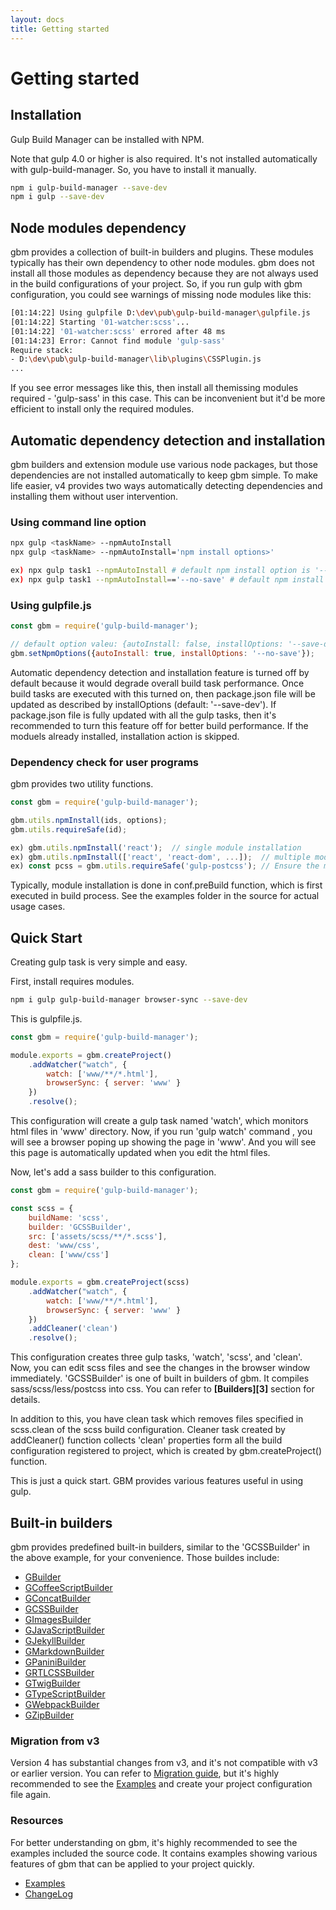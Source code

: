 ```yaml
---
layout: docs
title: Getting started
---
```


# Getting started

## Installation
Gulp Build Manager can be installed with NPM.

Note that gulp 4.0 or higher is also required. It's not installed automatically with gulp-build-manager. So, you have to install it manually.

```bash
npm i gulp-build-manager --save-dev
npm i gulp --save-dev
```

## Node modules dependency
gbm provides a collection of built-in builders and plugins. These modules typically has their own dependency to other node modules. gbm does not install all those modules as dependency because they are not always used in the build configurations of your project. So, if you run gulp with gbm configuration, you could see warnings of missing node modules like this:

```sh
[01:14:22] Using gulpfile D:\dev\pub\gulp-build-manager\gulpfile.js
[01:14:22] Starting '01-watcher:scss'...
[01:14:22] '01-watcher:scss' errored after 48 ms
[01:14:23] Error: Cannot find module 'gulp-sass'
Require stack:
- D:\dev\pub\gulp-build-manager\lib\plugins\CSSPlugin.js
...
```
If you see error messages like this, then install all themissing modules required - 'gulp-sass' in this case.
This can be inconvenient but it'd be more efficient to install only the required modules.



## Automatic dependency detection and installation
gbm builders and extension module use various node packages, but those dependencies are not installed automatically to keep gbm simple. To make life easier, v4 provides two ways automatically detecting dependencies and installing them without user intervention.

### Using command line option
```sh
npx gulp <taskName> --npmAutoInstall
npx gulp <taskName> --npmAutoInstall='npm install options>'

ex) npx gulp task1 --npmAutoInstall # default npm install option is '--save-dev'
ex) npx gulp task1 --npmAutoInstall=='--no-save' # default npm install option is '--save-dev'
```

### Using gulpfile.js
```js
const gbm = require('gulp-build-manager');

// default option valeu: {autoInstall: false, installOptions: '--save-dev'}
gbm.setNpmOptions({autoInstall: true, installOptions: '--no-save'});
```
Automatic dependency detection and installation feature is turned off by default because it would degrade overall build task performance. Once build tasks are executed with this turned on, then package.json file will be updated as described by installOptions (default: '--save-dev'). If package.json file is fully updated with all the gulp tasks, then it's recommended to turn this feature off for better build performance. If the moduels already installed, installation action is skipped.


### Dependency check for user programs
gbm provides two utility functions.
```js
const gbm = require('gulp-build-manager');

gbm.utils.npmInstall(ids, options);
gbm.utils.requireSafe(id);

ex) gbm.utils.npmInstall('react');  // single module installation
ex) gbm.utils.npmInstall(['react', 'react-dom', ...]);  // multiple module installation
ex) const pcss = gbm.utils.requireSafe('gulp-postcss'); // Ensure the module is installed before calling require()
```
Typically, module installation is done in conf.preBuild function, which is first executed in build process. See the examples folder in the source for actual usage cases.



## Quick Start
Creating gulp task is very simple and easy.

First, install requires modules.
```sh
npm i gulp gulp-build-manager browser-sync --save-dev
```

This is gulpfile.js.
```js
const gbm = require('gulp-build-manager');

module.exports = gbm.createProject()
    .addWatcher("watch", {
        watch: ['www/**/*.html'],
        browserSync: { server: 'www' }
    })
    .resolve();
```
This configuration will create a gulp task named 'watch', which monitors html files in 'www' directory. Now, if you run 'gulp watch' command , you will see a browser poping up showing the page in 'www'. And you will see this page is automatically updated when you edit the html files.

Now, let's add a sass builder to this configuration.

```javascript
const gbm = require('gulp-build-manager');

const scss = {
    buildName: 'scss',
    builder: 'GCSSBuilder',
    src: ['assets/scss/**/*.scss'],
    dest: 'www/css',
    clean: ['www/css']
};

module.exports = gbm.createProject(scss)
    .addWatcher("watch", {
        watch: ['www/**/*.html'],
        browserSync: { server: 'www' }
    })
    .addCleaner('clean')
    .resolve();
```

This configuration creates three gulp tasks, 'watch', 'scss', and 'clean'. Now, you can edit scss files and see the changes in the browser window immediately. 'GCSSBuilder' is one of built in builders of gbm. It compiles sass/scss/less/postcss into css. You can refer to **[Builders][3]** section for details.

In addition to this, you have clean task which removes files specified in scss.clean of the scss build configuration. Cleaner task created by addCleaner() function collects 'clean' properties form all the build configuration registered to project, which is created by gbm.createProject() function.

This is just a quick start. GBM provides various features useful in using gulp.


## Built-in builders
gbm provides predefined built-in builders, similar to the 'GCSSBuilder' in the above example, for your convenience. Those buildes include:
- [GBuilder](builtin-builders/GBuilder.md)
- [GCoffeeScriptBuilder](builtin-builders/GCoffeeScriptBuilder.md)
- [GConcatBuilder](builtin-builders/GConcatBuilder.md)
- [GCSSBuilder](builtin-builders/GCSSBuilder.md)
- [GImagesBuilder](builtin-builders/GImagesBuilder.md)
- [GJavaScriptBuilder](builtin-builders/GJavaScriptBuilder.md)
- [GJekyllBuilder](builtin-builders/GJekyllBuilder.md)
- [GMarkdownBuilder](builtin-builders/GMarkdownBuilder.md)
- [GPaniniBuilder](builtin-builders/GPaniniBuilder.md)
- [GRTLCSSBuilder](builtin-builders/GRTLCSSBuilder.md)
- [GTwigBuilder](builtin-builders/GTwigBuilder.md)
- [GTypeScriptBuilder](builtin-builders/GTypeScriptBuilder.md)
- [GWebpackBuilder](builtin-builders/GWebpackBuilder.md)
- [GZipBuilder](builtin-builders/GZipBuilder.md)


### Migration from v3
Version 4 has substantial changes from v3, and it's not compatible with v3 or earlier version. You can refer to [Migration guide][2], but it's highly recommended to see the [Examples][0] and create your project configuration file again.


### Resources
For better understanding on gbm, it's highly recommended to see the examples included the source code. It contains examples showing various features of gbm that can be applied to your project quickly.

- [Examples][0]
- [ChangeLog][1]



[0]: ../../examples
[1]: ../../CHANGELOG.md
[2]: 09-migration-from-v3.md
